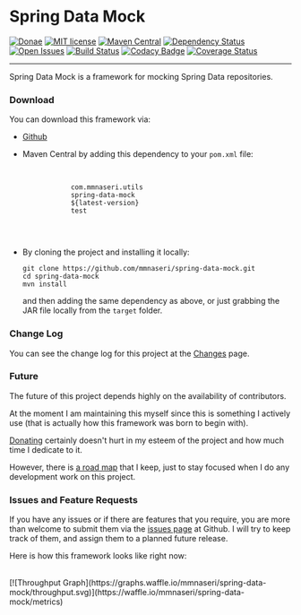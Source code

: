 Spring Data Mock
================

[![Donae](https://img.shields.io/badge/paypal-donate-yellow.svg)](https://paypal.me/mmnaseri)
[![MIT license](http://img.shields.io/badge/license-MIT-brightgreen.svg)](http://opensource.org/licenses/MIT)
[![Maven Central](https://maven-badges.herokuapp.com/maven-central/com.mmnaseri.utils/spring-data-mock/badge.svg)](https://maven-badges.herokuapp.com/maven-central/com.mmnaseri.utils/spring-data-mock)
[![Dependency Status](https://www.versioneye.com/user/projects/5709ee7dfcd19a00415b101a/badge.svg?style=flat)](https://www.versioneye.com/user/projects/5709ee7dfcd19a00415b101a)
[![Open Issues](https://badge.waffle.io/mmnaseri/spring-data-mock.svg?label=ready&title=issues)](http://waffle.io/mmnaseri/spring-data-mock)
[![Build Status](https://travis-ci.org/mmnaseri/spring-data-mock.svg?branch=master)](https://travis-ci.org/mmnaseri/spring-data-mock)
[![Codacy Badge](https://api.codacy.com/project/badge/grade/ad9f174fa0654a2b8c925b86973f272d)](https://www.codacy.com/app/mmnaseri/spring-data-mock)
[![Coverage Status](https://coveralls.io/repos/github/mmnaseri/spring-data-mock/badge.svg?branch=master)](https://coveralls.io/github/mmnaseri/spring-data-mock?branch=master)

-----------

Spring Data Mock is a framework for mocking Spring
Data repositories.

### Download

You can download this framework via:

  * [Github](http://github.com/mmnaseri/spring-data-mock)
  * Maven Central by adding this dependency to your `pom.xml` file:

      <pre>
        <code>
            <dependency>
                <groupId>com.mmnaseri.utils</groupId>
                <artifactId>spring-data-mock</artifactId>
                <version>${latest-version}</version>
                <scope>test</scope>
            </dependency>
        </code>
      </pre>
  * By cloning the project and installing it locally:

        git clone https://github.com/mmnaseri/spring-data-mock.git
        cd spring-data-mock
        mvn install

    and then adding the same dependency as above, or just grabbing the
    JAR file locally from the `target` folder.


### Change Log

You can see the change log for this project at the [Changes](#/changelog) page.

### Future

The future of this project depends highly on the availability of contributors.

At the moment I am maintaining this myself since this is something I actively
use (that is actually how this framework was born to begin with).

[Donating](https://paypal.me/mmnaseri) certainly doesn't hurt in my esteem of the project
and how much time I dedicate to it.

However, there is [a road map](#/roadmap) that I keep, just to stay focused when I do
any development work on this project.

### Issues and Feature Requests

If you have any issues or if there are features that you require, you are more than
welcome to  submit them via the [issues page](https://github.com/mmnaseri/spring-data-mock/issues)
at Github. I will try to keep track of them, and assign them to a planned future release.

Here is how this framework looks like right now:

<br/>

<div class="center">
[![Throughput Graph](https://graphs.waffle.io/mmnaseri/spring-data-mock/throughput.svg)](https://waffle.io/mmnaseri/spring-data-mock/metrics)
</div>
